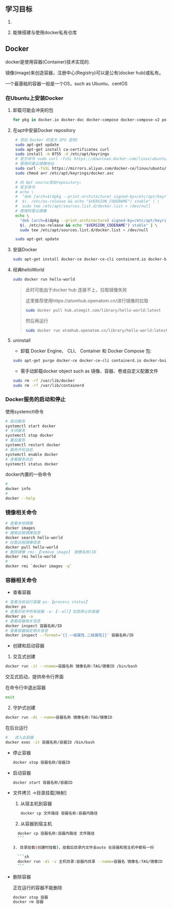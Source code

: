 ## 学习目标

1. 

2. 能够搭建与使用docker私有仓库

## Docker
docker是使用容器(Container)技术实现的.

镜像(image)来创造容器，注册中心(Registry)可以是公有(docker hub)或私有。

一个最基础的容器一般是一个OS，such as Ubuntu、centOS

### 在Ubuntu上安装Docker

1. 卸载可能会冲突的包

   ```sh
   for pkg in docker.io docker-doc docker-compose docker-compose-v2 podman-docker containerd runc; do sudo apt-get remove $pkg; done
   ```

2. 在apt中安装Docker repository

   ```sh
    # 添加 Docker 的官方 GPG 密钥:
    sudo apt-get update
    sudo apt-get install ca-certificates curl
    sudo install -m 0755 -d /etc/apt/keyrings
    # 官方命令 sudo curl -fsSL https://download.docker.com/linux/ubuntu/gpg -o /etc/apt/keyrings/docker.asc
    # 使用阿里云镜像地址
    sudo curl -fsSL https://mirrors.aliyun.com/docker-ce/linux/ubuntu/gpg -o /etc/apt/keyrings/docker.asc
    sudo chmod a+r /etc/apt/keyrings/docker.asc

    # 向 Apt source添加repository:
    # 官方命令
    # echo \
    #  "deb [arch=$(dpkg --print-architecture) signed-by=/etc/apt/keyrings/docker.asc] #https://download.docker.com/linux/ubuntu \
    #  $(. /etc/os-release && echo "$VERSION_CODENAME") stable" | \
    #  sudo tee /etc/apt/sources.list.d/docker.list > /dev/null
    # 使用阿里云镜像
    echo \
      "deb [arch=$(dpkg --print-architecture) signed-by=/etc/apt/keyrings/docker.asc] https://mirrors.aliyun.com/docker-ce/linux/ubuntu \
      $(. /etc/os-release && echo "$VERSION_CODENAME") stable" | \
      sudo tee /etc/apt/sources.list.d/docker.list > /dev/null

    sudo apt-get update
   ```

3. 安装Docker

   ```sh
   sudo apt-get install docker-ce docker-ce-cli containerd.io docker-buildx-plugin docker-compose-plugin
   ```

4. 经典helloWorld

   ```sh
   sudo docker run hello-world
   ```
   >此时可能由于docker hub 连接不上，拉取镜像失败
   >
   >这里推荐使用https://atomhub.openatom.cn/进行镜像的拉取
   >
   >```sh
   >sudo docker pull hub.atomgit.com/library/hello-world:latest
   >```
   >
   >然后再运行
   >
   >```sh
   >sudo docker run atomhub.openatom.cn/library/hello-world:latest
   >```
5. uninstall

   * 卸载 Docker Engine、 CLI、 Container 和 Docker Compose 包:

   ```sh
   sudo apt-get purge docker-ce docker-ce-cli containerd.io docker-buildx-plugin docker-compose-plugin docker-ce-rootless-extras
   ```

   * 需手动卸载docker object such as 镜像、容器、卷或自定义配置文件

   ```sh
   sudo rm -rf /var/lib/docker
   sudo rm -rf /var/lib/containerd
   ```
   
      

### Docker服务的启动和停止

使用systemctl命令

```sh
# 启动服务
systemctl start docker
# 关闭服务
systemctl stop docker
# 重启服务
systemctl restart docker
# 服务开机自启
systemctl enable docker
# 查看服务状态
systemctl status docker
```

docker内置的一些命令

```sh
#
docker info
#
docker --help
```

### 镜像相关命令

```sh
# 查看本地镜像
docker images
# 搜索远程镜像信息
docker search hello-world
# 拉取远程镜像信息
docker pull hello-world
# 删除镜像 rmi-【remove image】 镜像名称/ID
docker rmi hello-world
# 
docker rmi `docker images -q`
```

### 容器相关命令

* 查看容器

```sh
# 查看当前运行容器 ps-【process status】
docker ps
# 查看历史中所有容器 -a-【--all】包括停止的容器
docker ps -a
# 查看容器相关信息
docker inspect 容器名称/ID
# 查看容器指定相关信息
docker inspect --format='{{.一级属性.二级属性}}' 容器名称/ID
```

* 创建和启动容器

1. 交互式创建

```sh
docker run -it --nname=容器名称 镜像名称:TAG/镜像ID /bin/bash
```

交互式启动，提供命令行界面

在命令行中退出容器

```sh
exit
```

2. 守护式创建

```sh
docker run -di --name=容器名称 镜像名称:TAG/镜像ID 
```

在后台运行

```sh
#	进入此容器
docker exec -it 容器名称/容器ID /bin/bash
```

* 停止容器

  ```sh
  docker stop 容器名称/容器ID
  ```

* 启动容器

  ```sh
  docker start 容器名称/容器ID
  ```

* 文件拷贝 ->目录挂载[映射]

  1. 从宿主机到容器

     ```sh
     docker cp 文件路径 容器名称:容器内路径
	   ```
  
	2. 从容器到宿主机
  
     ```sh
	   docker cp 容器名称:容器内路径 文件路径
	   ```
	
	3. 目录挂载(创建时挂载)，挂载后目录内文件会auto 在容器和宿主机中都有一份
	
	   ```sh
	   docker run -di -v 主机目录:容器内目录 --name=容器名 镜像名:TAG/镜像ID
	   ```
	
* 删除容器
	
	正在运行的容器不能删除
	
	```sh
	docker stop 容器
	docker rm 容器
	```
	
	